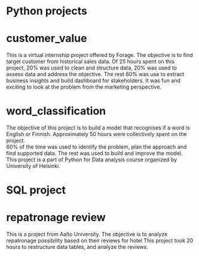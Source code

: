 # Python projects

# customer_value
This is a virtual internship project offered by Forage. The objective is to find target customer from historical sales data. 
Of 25 hours spent on this project, 20% was used to clean and structure data, 20% was used to assess data and address the objective. 
The rest 60% was use to extract business insights and build dashboard for stakeholders.
It was fun and exciting to look at the problem from the marketing perspective. 

# word_classification
The objective of this project is to build a model that recognises if a word is English or Finnish. 
Approximately 50 hours were collectively spent on the project.  
60% of the time was used to identify the problem, plan the approach and find supported data. 
The rest was used to build and improve the model. 
This project is a part of Python for Data analysis course organized by University of Helsinki. 

# SQL project

# repatronage review
This is a project from Aalto University. The objective is to analyze repatronage possibility based on their reviews for hotel
This project took 20 hours to restructure data tables, and analyze the reviews. 
